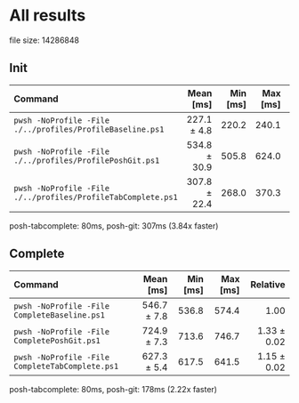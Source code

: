 # All results

file size: 14286848
## Init

| Command | Mean [ms] | Min [ms] | Max [ms] | Relative |
|:---|---:|---:|---:|---:|
| `pwsh -NoProfile -File ./../profiles/ProfileBaseline.ps1` | 227.1 ± 4.8 | 220.2 | 240.1 | 1.00 |
| `pwsh -NoProfile -File ./../profiles/ProfilePoshGit.ps1` | 534.8 ± 30.9 | 505.8 | 624.0 | 2.35 ± 0.14 |
| `pwsh -NoProfile -File ./../profiles/ProfileTabComplete.ps1` | 307.8 ± 22.4 | 268.0 | 370.3 | 1.36 ± 0.10 |

posh-tabcomplete: 80ms, posh-git: 307ms (3.84x faster)
## Complete

| Command | Mean [ms] | Min [ms] | Max [ms] | Relative |
|:---|---:|---:|---:|---:|
| `pwsh -NoProfile -File CompleteBaseline.ps1` | 546.7 ± 7.8 | 536.8 | 574.4 | 1.00 |
| `pwsh -NoProfile -File CompletePoshGit.ps1` | 724.9 ± 7.3 | 713.6 | 746.7 | 1.33 ± 0.02 |
| `pwsh -NoProfile -File CompleteTabComplete.ps1` | 627.3 ± 5.4 | 617.5 | 641.5 | 1.15 ± 0.02 |

posh-tabcomplete: 80ms, posh-git: 178ms (2.22x faster)
